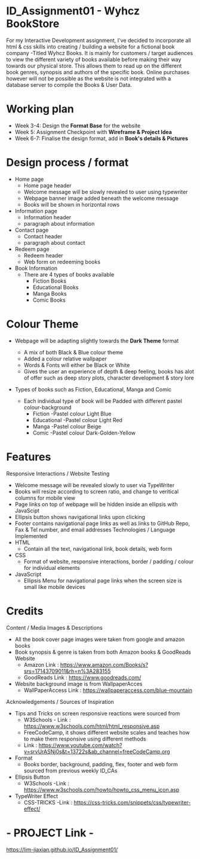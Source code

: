 # ID_Assignment01 - Wyhcz BookStore
For my Interactive Development assignment, I've decided to incorporate all html & css skills into creating / building a website for a fictional book company -Titled Wyhcz Books.
It is mainly for customers / target audiences to view the different variety of books available before making their way towards our physical store. This allows them to read up on the different book genres, synopsis and authors of the specific book. Online purchases however will not be possible as the website is not integrated with a database server to compile the Books & User Data.

# Working plan
- Week 3-4: Design the __Format Base__ for the website
- Week 5: Assignment Checkpoint with __Wireframe & Project Idea__
- Week 6-7: Finalise the design format, add in __Book's details & Pictures__

# Design process / format
- Home page
  - Home page header 
  - Welcome message will be slowly revealed to user using typewriter
  - Webpage banner image added beneath the welcome message
  - Books will be shown in horizontal rows
- Information page 
  - Information header
  - paragraph about information
- Contact page
  - Contact header
  - paragraph about contact
- Redeem page
  - Redeem header
  - Web form on redeeming books
- Book Information
  - There are 4 types of books available
    - Fiction Books
    - Educational Books
    - Manga Books
    - Comic Books

# Colour Theme
- Webpage will be adapting slightly towards the __Dark Theme__ format
  - A mix of both Black & Blue colour theme
  - Added a colour relative wallpaper
  - Words & Fonts will either be Black or White
  - Gives the user an experience of depth & deep feeling, books has alot of offer such as deep story plots, character development & story lore 

- Types of books such as Fiction, Educational, Manga and Comic
  - Each individual type of book will be Padded with different pastel colour-background
    - Fiction -Pastel colour Light Blue
    - Educational -Pastel colour Light Red
    - Manga -Pastel colour Beige
    - Comic -Pastel colour Dark-Golden-Yellow


# Features
Responsive Interactions / Website Testing
- Welcome message will be revealed slowly to user via TypeWriter
- Books will resize according to screen ratio, and change to veritical columns for mobile view
- Page links on top of webpage will be hidden inside an ellipsis with JavaScipt
- Ellipsis button shows navigational links upon clicking
- Footer contains navigational page links as well as links to GitHub Repo, Fax & Tel number, and email addresses
Technologies / Language Implemented
- HTML
  - Contain all the text, navigational link, book details, web form 
- CSS
  - Format of website, responsive interactions, border / padding / colour for individual elements 
- JavaScript
  - Ellipsis Menu for navigational page links when the screen size is small like mobile devices 
  

# Credits
Content / Media Images & Descriptions
- All the book cover page images were taken from google and amazon books
- Book synopsis & genre is taken from both Amazon books & GoodReads Website
  - Amazon Link : https://www.amazon.com/Books/s?srs=17143709011&rh=n%3A283155
  - GoodReads Link : https://www.goodreads.com/
- Website background image is from WallpaperAcces 
  - WallPaperAccess Link : https://wallpaperaccess.com/blue-mountain

Acknowledgements / Sources of Inspiration
- Tips and Tricks on screen responsive reactions were sourced from
  - W3Schools - Link : https://www.w3schools.com/html/html_responsive.asp
  - FreeCodeCamp, it shows different website scales and teaches how to make them responsive using different methods 
   - Link : https://www.youtube.com/watch?v=srvUrASNj0s&t=13722s&ab_channel=freeCodeCamp.org
- Format
  - Books border, background, padding, flex, footer and web form sourced from previous weekly ID_CAs
- Ellipsis Button
  - W3Schools -Link : https://www.w3schools.com/howto/howto_css_menu_icon.asp
- TypeWriter Effect
  -  CSS-TRICKS -Link : https://css-tricks.com/snippets/css/typewriter-effect/

# - PROJECT Link -
https://lim-jiaxian.github.io/ID_Assignment01/

